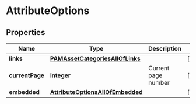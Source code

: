 

# AttributeOptions


## Properties

| Name | Type | Description | Notes |
|------------ | ------------- | ------------- | -------------|
|**links** | [**PAMAssetCategoriesAllOfLinks**](PAMAssetCategoriesAllOfLinks.md) |  |  [optional] |
|**currentPage** | **Integer** | Current page number |  [optional] |
|**embedded** | [**AttributeOptionsAllOfEmbedded**](AttributeOptionsAllOfEmbedded.md) |  |  [optional] |



